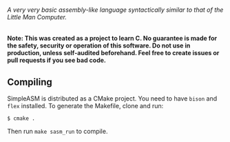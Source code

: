 ###### A very very basic assembly-like language syntactically similar to that of the Little Man Computer.

**Note: This was created as a project to learn C. No guarantee is made for the safety, security or operation of this software. Do not use in production, unless self-audited beforehand. Feel free to create issues or pull requests if you see bad code.**

## Compiling

SimpleASM is distributed as a CMake project. You need to have `bison` and `flex` installed. To generate the Makefile, clone and run:

`$ cmake .`

Then run `make sasm_run` to compile.
